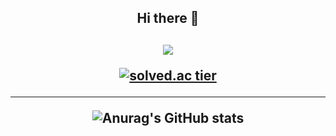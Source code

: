 <div align=center>
<h2>Hi there 👋<h2>
    
<img src="https://mblogthumb-phinf.pstatic.net/MjAxOTA2MDJfNzQg/MDAxNTU5NDgzMjcxMTc5.r31w7wXkd5bIjve5hftNOqawzjDiCva6q6xq-w5t8f8g.fZRDuiPlLxgId7OoeFJpMxdrZHkGlh8un-2viMxeix8g.GIF.studygir/tnTuXuT_%282%29.gif?type=w2">    

    
[![solved.ac tier](http://mazassumnida.wtf/api/generate_badge?boj=tph01198)](https://solved.ac/tph01198)
 * * *
![Anurag's GitHub stats](https://github-readme-stats.vercel.app/api?username=DECOY-DUCK&show_icons=true&theme=radical)


<!--
**DECOY-DUCK/DECOY-DUCK** is a ✨ _special_ ✨ repository because its `README.md` (this file) appears on your GitHub profile.

Here are some ideas to get you started:

- 🔭 I’m currently working on ...
- 🌱 I’m currently learning ...
- 👯 I’m looking to collaborate on ...
- 🤔 I’m looking for help with ...
- 💬 Ask me about ...
- 📫 How to reach me: ...
- 😄 Pronouns: ...
- ⚡ Fun fact: ...
-->
</div>
